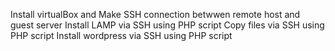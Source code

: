 Install virtualBox and Make SSH connection betwwen remote host and guest server 
Install LAMP via SSH using PHP script
Copy files via SSH using PHP script 
Install wordpress via SSH using PHP script
